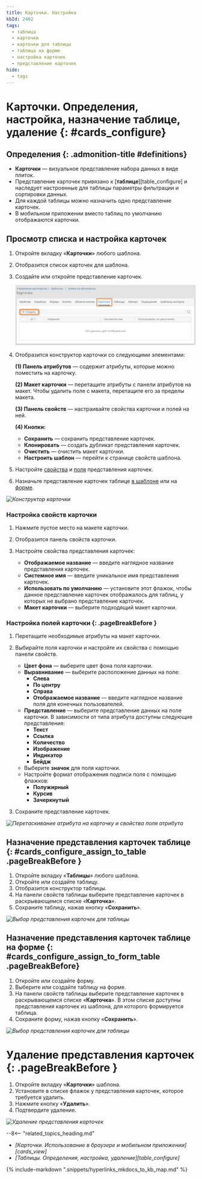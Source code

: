 ```yaml
---
title: Карточки. Настройка
kbId: 2402
tags:
  - таблица
  - карточки
  - карточки для таблицы
  - таблица на форме
  - настройка карточек
  - представление карточек
hide:
  - tags
---
```


# Карточки. Определения, настройка, назначение таблице, удаление {: #cards_configure}

<div class="admonition question" markdown="block">

## Определения {: .admonition-title #definitions}

- **Карточки** — визуальное представление набора данных в виде плиток.
- Представление карточек привязано к [**таблице**][table_configure] и наследует настроенные для таблицы параметры фильтрации и сортировки данных.
- Для каждой таблицы можно назначить одно представление карточек.
- В мобильном приложении вместо таблиц по умолчанию отображаются карточки.

</div>

## Просмотр списка и настройка карточек

1. Откройте вкладку «**Карточки**» любого шаблона.
2. Отобразится список карточек для шаблона.
3. Создайте или откройте представление карточек.

    _![Создание представления карточек](img/cards_layout_create.png)_

4. Отобразится конструктор карточки со следующими элементами:

    **(1) Панель атрибутов** — содержит атрибуты, которые можно поместить на карточку.

    **(2) Макет карточки** — перетащите атрибуты с панели атрибутов на макет. Чтобы удалить поле с макета, перетащите его за пределы макета.

    **(3) Панель свойств** — настраивайте свойства карточки и полей на ней.

    **(4) Кнопки:**

    - **Сохранить** — сохранить представление карточек.
    - **Клонировать** — создать дубликат представления карточек.
    - **Очистить** — очистить макет карточки.
    - **Настроить шаблон** <i class="fa-light fa-gear"></i> — перейти к странице свойств шаблона.

5. Настройте [свойства](#настройка-свойств-карточки) и [поля](#настройка-полей-карточки) представления карточек.
6. Назначьте представление карточек таблице [в шаблоне](#cards_configure_assign_to_table) или на [форме](#cards_configure_assign_to_form_table).

_![Конструктор карточки](img/cards_layout_designer.png)_

### Настройка свойств карточки

1. Нажмите пустое место на макете карточки.
2. Отобразится панель свойств карточки.
3. Настройте свойства представления карточек:

    - **Отображаемое название** — введите наглядное название представления карточек.
    - **Системное имя** — введите уникальное имя представления карточек.
    - **Использовать по умолчанию** — установите этот флажок, чтобы данное представление карточек отображалось для таблиц, у которых не выбрано представление карточек.
    - **Макет карточки** — выберите подходящий макет карточки.

### Настройка полей карточки {: .pageBreakBefore }

1. Перетащите необходимые атрибуты на макет карточки.
2. Выбирайте поля карточки и настройте их свойства с помощью панели свойств.

    - **Цвет фона** — выберите цвет фона поля карточки.
    - **Выравнивание** — выберите расположение данных на поле:
        - **Слева**
        - **По центру**
        - **Справа**
        - **Отображаемое название** — введите наглядное название поля для конечных пользователей.
    - **Представление** — выберите представление данных на поле карточки. В зависимости от типа атрибута доступны следующие представления:
        - **Текст**
        - **Ссылка**
        - **Количество**
        - **Изображение**
        - **Индикатор**
        - **Бейдж**
    - Выберите **значок** для поля карточки.
    - Настройте формат отображения подписи поля с помощью флажков:
        - **Полужирный**
        - **Курсив**
        - **Зачеркнутый**

3. Сохраните представление карточек.

_![Перетаскивание атрибута на карточку и свойства поля атрибута](img/cards_layout_add_attribute.png)_

## Назначение представления карточек таблице {: #cards_configure_assign_to_table .pageBreakBefore }

1. Откройте вкладку «**Таблицы**» любого шаблона.
2. Откройте или создайте таблицу.
3. Отобразится конструктор таблицы.
4. На панели свойств таблицы выберите представление карточек в раскрывающемся списке «**Карточка**».
5. Сохраните таблицу, нажав кнопку «**Сохранить**».

_![Выбор представления карточек для таблицы](img/cards_select_for_table.png)_

## Назначение представления карточек таблице на форме {: #cards_configure_assign_to_form_table .pageBreakBefore}

1. Откройте или создайте форму.
2. Выберите или создайте таблицу на форме.
3. На панели свойств таблицы выберите представление карточек в раскрывающемся списке «**Карточка**». В этом списке доступны представления карточек из шаблона, для которого формируется таблица.
4. Сохраните форму, нажав кнопку «**Сохранить**».

_![Выбор представления карточек для таблицы](img/cards_select_for_table_on_form.png)_

# Удаление представления карточек {: .pageBreakBefore }

1. Откройте вкладку «**Карточки**» шаблона.
2. Установите в списке флажок у представления карточек, которое требуется удалить.
3. Нажмите кнопку «**Удалить**».
4. Подтвердите удаление.

_![Удаление представления карточек](img/cards_layout_delete.png)_

<div class="relatedTopics" markdown="block">

--8<-- "related_topics_heading.md"

- _[Карточки. Использование в браузере и мобильном приложении][cards_view]_
- _[Таблицы. Определения, настройка, удаление][table_configure]_

</div>

{% include-markdown ".snippets/hyperlinks_mkdocs_to_kb_map.md" %}
